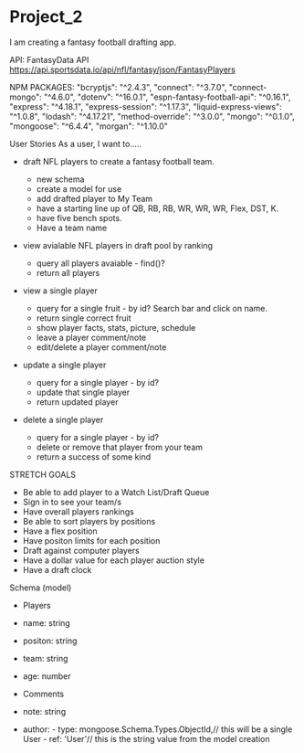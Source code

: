 # Project_2
I am creating a fantasy football drafting app. 

API: FantasyData API
https://api.sportsdata.io/api/nfl/fantasy/json/FantasyPlayers

NPM PACKAGES:
    "bcryptjs": "^2.4.3",
    "connect": "^3.7.0",
    "connect-mongo": "^4.6.0",
    "dotenv": "^16.0.1",
    "espn-fantasy-football-api": "^0.16.1",
    "express": "^4.18.1",
    "express-session": "^1.17.3",
    "liquid-express-views": "^1.0.8",
    "lodash": "^4.17.21",
    "method-override": "^3.0.0",
    "mongo": "^0.1.0",
    "mongoose": "^6.4.4",
    "morgan": "^1.10.0"

User Stories
As a user, I want to.....
 - draft NFL players to create a fantasy football team.
    - new schema
    - create a model for use
    - add drafted player to My Team
    - have a starting line up of QB, RB, RB, WR, WR, WR, Flex, DST, K.
    - have five bench spots.
    - Have a team name

 - view avialable NFL players in draft pool by ranking
    - query all players avaiable - find()?
    - return all players

- view a single player
    - query for a single fruit - by id? Search bar and click on name.
    - return single correct fruit
    - show player facts, stats, picture, schedule
    - leave a player comment/note
    - edit/delete a player comment/note

- update a single player
    - query for a single player - by id?
    - update that single player
    - return updated player

- delete a single player
    - query for a single player - by id?
    - delete or remove that player from your team
    - return a success of some kind

STRETCH GOALS
- Be able to add player to a Watch List/Draft Queue
- Sign in to see your team/s
- Have overall players rankings
- Be able to sort players by positions
- Have a flex position
- Have positon limits for each position
- Draft against computer players
- Have a dollar value for each player auction style
- Have a draft clock


Schema (model)
- Players
 - name: string
 - positon: string
 - team: string
 - age: number

- Comments
 - note: string
 - author: 
        - type: mongoose.Schema.Types.ObjectId,// this will be a single User
        - ref: 'User'// this is the string value from the model creation